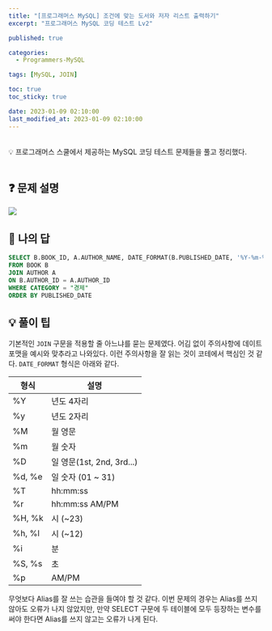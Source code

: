 ```yaml
---
title: "[프로그래머스 MySQL] 조건에 맞는 도서와 저자 리스트 출력하기"
excerpt: "프로그래머스 MySQL 코딩 테스트 Lv2"

published: true

categories:
  - Programmers-MySQL

tags: [MySQL, JOIN] 

toc: true
toc_sticky: true

date: 2023-01-09 02:10:00
last_modified_at: 2023-01-09 02:10:00
---
```

<br>

<div class="notice--primary" markdown="1">
💡 프로그래머스 스쿨에서 제공하는 MySQL 코딩 테스트 문제들을 풀고 정리했다.
</div>


<br>

## ❓ 문제 설명

<img src="https://user-images.githubusercontent.com/115082062/211209000-706e24f6-d3fb-46ad-b222-ed740d03a0ad.png">

## 📝 나의 답

```sql
SELECT B.BOOK_ID, A.AUTHOR_NAME, DATE_FORMAT(B.PUBLISHED_DATE, '%Y-%m-%d') AS PUBLISHED_DATE
FROM BOOK B
JOIN AUTHOR A
ON B.AUTHOR_ID = A.AUTHOR_ID
WHERE CATEGORY = "경제"
ORDER BY PUBLISHED_DATE
```

## 💡 풀이 팁

기본적인 `JOIN` 구문을 적용할 줄 아느냐를 묻는 문제였다. 어김 없이 주의사항에 데이트 포맷을 예시와 맞추라고 나와있다. 이런 주의사항을 잘 읽는 것이 코테에서 핵심인 것 같다. `DATE_FORMAT` 형식은 아래와 같다.

| 형식 | 설명 |
| --- | --- |
| %Y | 년도 4자리 |
| %y | 년도 2자리 |
| %M | 월 영문 |
| %m | 월 숫자 |
| %D | 일 영문(1st, 2nd, 3rd...) |
| %d, %e | 일 숫자 (01 ~ 31) |
| %T | hh:mm:ss |
| %r | hh:mm:ss AM/PM |
| %H, %k | 시 (~23) |
| %h, %l | 시 (~12) |
| %i | 분 |
| %S, %s | 초 |
| %p | AM/PM |

무엇보다 Alias를 잘 쓰는 습관을 들여야 할 것 같다. 이번 문제의 경우는 Alias를 쓰지 않아도 오류가 나지 않았지만, 만약 SELECT 구문에 두 테이블에 모두 등장하는 변수를 써야 한다면 Alias를 쓰지 않고는 오류가 나게 된다.

<br>
